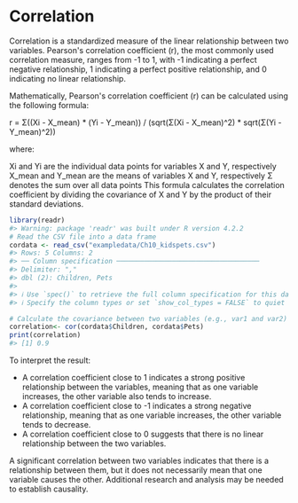 # Correlation

Correlation is a standardized measure of the linear relationship between two variables. Pearson's correlation coefficient (r), the most commonly used correlation measure, ranges from -1 to 1, with -1 indicating a perfect negative relationship, 1 indicating a perfect positive relationship, and 0 indicating no linear relationship.

Mathematically, Pearson's correlation coefficient (r) can be calculated using the following formula:

r = Σ((Xi - X_mean) \* (Yi - Y_mean)) / (sqrt(Σ(Xi - X_mean)\^2) \* sqrt(Σ(Yi - Y_mean)\^2))

where:

Xi and Yi are the individual data points for variables X and Y, respectively X_mean and Y_mean are the means of variables X and Y, respectively Σ denotes the sum over all data points This formula calculates the correlation coefficient by dividing the covariance of X and Y by the product of their standard deviations.


```r
library(readr)
#> Warning: package 'readr' was built under R version 4.2.2
# Read the CSV file into a data frame
cordata <- read_csv("exampledata/Ch10_kidspets.csv")
#> Rows: 5 Columns: 2
#> ── Column specification ────────────────────────────────────
#> Delimiter: ","
#> dbl (2): Children, Pets
#> 
#> ℹ Use `spec()` to retrieve the full column specification for this data.
#> ℹ Specify the column types or set `show_col_types = FALSE` to quiet this message.

# Calculate the covariance between two variables (e.g., var1 and var2)
correlation<- cor(cordata$Children, cordata$Pets)
print(correlation)
#> [1] 0.9
```

To interpret the result:

-   A correlation coefficient close to 1 indicates a strong positive relationship between the variables, meaning that as one variable increases, the other variable also tends to increase.
-   A correlation coefficient close to -1 indicates a strong negative relationship, meaning that as one variable increases, the other variable tends to decrease.
-   A correlation coefficient close to 0 suggests that there is no linear relationship between the two variables.

A significant correlation between two variables indicates that there is a relationship between them, but it does not necessarily mean that one variable causes the other. Additional research and analysis may be needed to establish causality.
